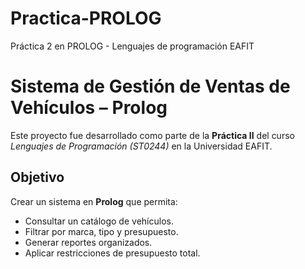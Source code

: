 # Practica-PROLOG
Práctica 2 en PROLOG - Lenguajes de programación EAFIT
#  Sistema de Gestión de Ventas de Vehículos – Prolog

Este proyecto fue desarrollado como parte de la **Práctica II** del curso *Lenguajes de Programación (ST0244)* en la Universidad EAFIT.

##  Objetivo

Crear un sistema en **Prolog** que permita:

- Consultar un catálogo de vehículos.
- Filtrar por marca, tipo y presupuesto.
- Generar reportes organizados.
- Aplicar restricciones de presupuesto total.
